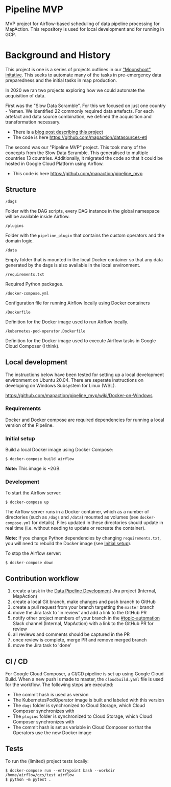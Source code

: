 # Pipeline MVP

MVP project for Airflow-based scheduling of data pipeline processing for MapAction. This repository is used for local 
development and for running in GCP.

# Background and History

This project is one is a series of projects outlines in our 
["Moonshoot" initative](https://mapaction.org/mapactions-moonshot-origins-and-ambitions). This seeks to automate many 
of the tasks in pre-emergency data preparedness and the initial tasks in map production.

In 2020 we ran two projects exploring how we could automate the acquisition of data.

First was the "Slow Data Scramble". For this we focused on just one country - Yemen. We identified 22 commonly required 
data artefacts. For each artefact and data source combination, we defined the acquisition and transformation necessary.

* There is a [blog post describing this project](https://mapaction.org/moonshot-part-2-the-slow-data-scramble)
* The code is here https://github.com/mapaction/datasources-etl

The second was our "Pipeline MVP" project. This took many of the concepts from the Slow Data Scramble. This generalised 
to multiple countries 13 countries. Additionally, it migrated the code so that it could be hosted in Google Cloud 
Platform using Airflow.

* This code is here https://github.com/mapaction/pipeline_mvp

## Structure

`/dags`

Folder with the DAG scripts, every DAG instance in the global namespace will be available inside Airflow.

`/plugins`

Folder with the `pipeline_plugin` that contains the custom operators and the domain logic.

`/data`

Empty folder that is mounted in the local Docker container so that any data generated by the dags is also available in 
the local environment.

`/requirements.txt`

Required Python packages.

`/docker-compose.yml`

Configuration file for running Airflow locally using Docker containers 

`/Dockerfile`

Definition for the Docker image used to run Airflow locally.

`/kubernetes-pod-operator.Dockerfile`

Definition for the Docker image used to execute Airflow tasks in Google Cloud Composer (I think).

## Local development

The instructions below have been tested for setting up a local development environment on Ubuntu 20.04.
There are seperate instructions on developing on Windows Subsystem for Linux (WSL).

https://github.com/mapaction/pipeline_mvp/wiki/Docker-on-Windows

### Requirements

Docker and Docker compose are required dependencies for running a local version of the Pipeline.

### Initial setup

Build a local Docker image using Docker Compose:

```shell 
$ docker-compose build airflow
```

**Note:** This image is ~2GB.

### Development

To start the Airflow server:

```shell
$ docker-compose up
```

The Airflow server runs in a Docker container, which as a number of directories (such as `/dags` and `/data`) mounted 
as volumes (see `docker-compose.yml` for details). Files updated in these directories should update in real time (i.e.
without needing to update or recreate the container).

**Note:** If you change Python dependencies by changing `requirements.txt`, you will need to rebuild the Docker image
(see [Initial setup](#initial-setup)).

To stop the Airflow server:

```shell
$ docker-compose down
```

## Contribution workflow

1. create a task in the [Data Pipeline Development](https://mapaction.atlassian.net/browse/DATAPIPE) Jira project (Internal, MapAction)
1. create a local Git branch, make changes and push branch to GitHub
1. create a pull request from your branch targetting the `master` branch
1. move the Jira task to 'in review' and add a link to the GitHub PR 
1. notify other project members of your branch in the [#topic-automation](https://mapaction.slack.com/archives/CKF3LQGGL) Slack channel (Internal, MapAction) with a link to the GitHub PR for review
1. all reviews and comments should be captured in the PR
1. once review is complete, merge PR and remove merged branch
7. move the Jira task to 'done'

## CI / CD

For Google Cloud Composer, a CI/CD pipeline is set up using Google Cloud Build. When a new push is made to master, the 
`cloudbuild.yaml` file is used for the workflow. The following steps are executed:

- The commit hash is used as version
- The KubernetesPodOperator image is built and labeled with this version
- The `dags` folder is synchronized to Cloud Storage, which Cloud Composer synchronizes with
- The `plugins` folder is synchronized to Cloud Storage, which Cloud Composer synchronizes with
- The commit hash is set as variable in Cloud Composer so that the Operators use the new Docker image

## Tests

To run the (limited) project tests locally:

```
$ docker-compose run --entrypoint bash --workdir /home/airflow/gcs/test airflow
$ python -m pytest .
```
